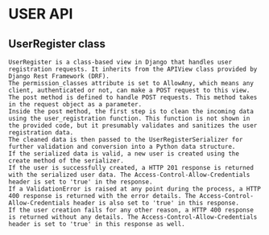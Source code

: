 
# USER API

## UserRegister class
	UserRegister is a class-based view in Django that handles user registration requests. It inherits from the APIView class provided by Django Rest Framework (DRF).
	The permission_classes attribute is set to AllowAny, which means any client, authenticated or not, can make a POST request to this view.
	The post method is defined to handle POST requests. This method takes in the request object as a parameter.
	Inside the post method, the first step is to clean the incoming data using the user_registration function. This function is not shown in the provided code, but it presumably validates and sanitizes the user registration data.
	The cleaned data is then passed to the UserRegisterSerializer for further validation and conversion into a Python data structure.
	If the serialized data is valid, a new user is created using the create method of the serializer.
	If the user is successfully created, a HTTP 201 response is returned with the serialized user data. The Access-Control-Allow-Credentials header is set to 'true' in the response.
	If a ValidationError is raised at any point during the process, a HTTP 400 response is returned with the error details. The Access-Control-Allow-Credentials header is also set to 'true' in this response.
	If the user creation fails for any other reason, a HTTP 400 response is returned without any details. The Access-Control-Allow-Credentials header is set to 'true' in this response as well.

